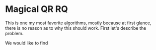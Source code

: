 # Magical QR RQ

This is one my most favorite algorithms, mostly because at first glance, there
is no reason as to why this should work. First let's describe the problem.

We would like to find
